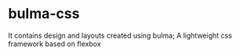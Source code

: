 # bulma-css
It contains design and layouts created using bulma; A lightweight css framework based on flexbox
